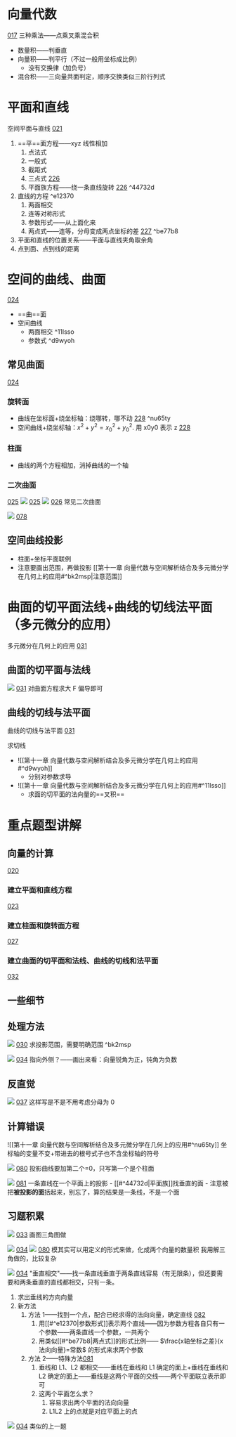 # 向量代数
[017](bookxnotepro://opennote/?nb={eaae9369-1988-4e39-8c00-ce441fc1deb4}&book=fc6371d1fa9480dfd7b2bcaf96ce46da&page=16&x=337&y=35&id=19277&uuid=c86c8e46ac9c4296a785a2555a695a22)
三种乘法——点乘叉乘混合积
- 数量积——判垂直
- 向量积——判平行（不过一般用坐标成比例）
	- 没有交换律（加负号）
- 混合积——三向量共面判定，顺序交换类似三阶行列式

# 平面和直线
空间平面与直线 [021](bookxnotepro://opennote/?nb={eaae9369-1988-4e39-8c00-ce441fc1deb4}&book=fc6371d1fa9480dfd7b2bcaf96ce46da&page=20&x=366&y=30&id=19279&uuid=136eb3c625b8ac9d39293cfb540ddbb1)

1. ==平==面方程——xyz 线性相加
	1. 点法式
	2. 一般式
	3. 截距式
	4. 三点式 [226](bookxnotepro://opennote/?nb={c287edd4-3f25-4bbd-a744-a478182b9e21}&book=326d5a790e5c8d426122928be7ab41a9&page=225&x=259&y=394&id=6&uuid=99dc48b2cabe348be3c11c1f4af8864e)
	5. 平面族方程——绕一条直线旋转 [226](bookxnotepro://opennote/?nb={c287edd4-3f25-4bbd-a744-a478182b9e21}&book=326d5a790e5c8d426122928be7ab41a9&page=225&x=219&y=520&id=9&uuid=4c987a4dceda61bd0427027ab99f17bb) ^44732d
2. 直线的方程 ^e12370
	1. 两面相交
	2. 连等对称形式
	3. 参数形式——从上面化来
	4. 两点式——连等，分母变成两点坐标的差 [227](bookxnotepro://opennote/?nb={c287edd4-3f25-4bbd-a744-a478182b9e21}&book=326d5a790e5c8d426122928be7ab41a9&page=226&x=196&y=163&id=5&uuid=d01a8f0962a0ad49828ae2b12fe7bcf0) ^be77b8
3. 平面和直线的位置关系——平面与直线夹角取余角
4. 点到面、点到线的距离

# 空间的曲线、曲面
[024](bookxnotepro://opennote/?nb={eaae9369-1988-4e39-8c00-ce441fc1deb4}&book=fc6371d1fa9480dfd7b2bcaf96ce46da&page=23&x=353&y=30&id=19283&uuid=16f9c0d7aff7e778e3cd666bd90187dc)

- ==曲==面
- 空间曲线
	- 两面相交 ^11lsso
	- 参数式 ^d9wyoh

## 常见曲面
[024](bookxnotepro://opennote/?nb={eaae9369-1988-4e39-8c00-ce441fc1deb4}&book=fc6371d1fa9480dfd7b2bcaf96ce46da&page=23&x=120&y=332&id=19285&uuid=4cf2cf139fd5074290faaa35f4178252)

### 旋转面
- 曲线在坐标面+绕坐标轴：绕哪转，哪不动 [228](bookxnotepro://opennote/?nb={c287edd4-3f25-4bbd-a744-a478182b9e21}&book=326d5a790e5c8d426122928be7ab41a9&page=227&x=221&y=358&id=7&uuid=b13ec6b4440e1b01cc1024191ca8eb10) ^nu65ty
- 空间曲线+绕坐标轴：$x^2+y^2=x_0^2+y_0^2$. 用 x0y0 表示 z [228](bookxnotepro://opennote/?nb={c287edd4-3f25-4bbd-a744-a478182b9e21}&book=326d5a790e5c8d426122928be7ab41a9&page=227&x=260&y=483&id=8&uuid=99d899624359a5af1c4e794c1e5698d7)

### 柱面
- 曲线的两个方程相加，消掉曲线的一个轴

### 二次曲面
[025](bookxnotepro://opennote/?nb={eaae9369-1988-4e39-8c00-ce441fc1deb4}&book=fc6371d1fa9480dfd7b2bcaf96ce46da&page=24&x=109&y=361&id=19286&uuid=6aedf4453ba631e2737eb6c99de84dc0)
![](Attachment/20221017162756.png)
	[025](bookxnotepro://opennote/?nb={eaae9369-1988-4e39-8c00-ce441fc1deb4}&book=fc6371d1fa9480dfd7b2bcaf96ce46da&page=24&x=456&y=418&id=19288&uuid=34bec5eafa7dd5e1799fc1adca32b202)
![](Attachment/20221017162851.png)
	[026](bookxnotepro://opennote/?nb={eaae9369-1988-4e39-8c00-ce441fc1deb4}&book=fc6371d1fa9480dfd7b2bcaf96ce46da&page=25&x=397&y=248&id=19290&uuid=74b93f5fac1e391186ed926531d22c78)
	常见二次曲面

![](Attachment/20221019161418.png)
	[078](bookxnotepro://opennote/?nb={4b0b849c-f284-459f-9b9c-e14b0ecf8ba2}&book=4db326750425a2eac028b50acbc37456&page=77&x=186&y=447&id=80&uuid=fb6965703e0e7c5bbcc69e199018acf0)
	
## 空间曲线投影
- 柱面+坐标平面联例
- 注意要画出范围，再做投影 [[第十一章 向量代数与空间解析结合及多元微分学在几何上的应用#^bk2msp|注意范围]]

# 曲面的切平面法线+曲线的切线法平面（多元微分的应用）

多元微分在几何上的应用 [031](bookxnotepro://opennote/?nb={eaae9369-1988-4e39-8c00-ce441fc1deb4}&book=fc6371d1fa9480dfd7b2bcaf96ce46da&page=30&x=426&y=36&id=19292&uuid=0ba213c026a77d8b194ac84cda9267e5)

## 曲面的切平面与法线

![](Attachment/20221017164036.png)
	[031](bookxnotepro://opennote/?nb={eaae9369-1988-4e39-8c00-ce441fc1deb4}&book=fc6371d1fa9480dfd7b2bcaf96ce46da&page=30&x=448&y=124&id=19294&uuid=79532138dcac8940ef16aa77bbb97d0a)
	对曲面方程求大 F 偏导即可


## 曲线的切线与法平面

曲线的切线与法平面 [031](bookxnotepro://opennote/?nb={eaae9369-1988-4e39-8c00-ce441fc1deb4}&book=fc6371d1fa9480dfd7b2bcaf96ce46da&page=30&x=180&y=249&id=19295&uuid=eec6ca642e1d9d4f7aee5d347f0cc351)

求切线
- ![[第十一章 向量代数与空间解析结合及多元微分学在几何上的应用#^d9wyoh]]
	- 分别对参数求导
- ![[第十一章 向量代数与空间解析结合及多元微分学在几何上的应用#^11lsso]]
	- 求面的切平面的法向量的==叉积==

# 重点题型讲解

## 向量的计算
[020](bookxnotepro://opennote/?nb={eaae9369-1988-4e39-8c00-ce441fc1deb4}&book=fc6371d1fa9480dfd7b2bcaf96ce46da&page=19&x=200&y=161&id=19282&uuid=c6cf59083eacfb6bda5cfbef1c469e1b)
### 建立平面和直线方程
[023](bookxnotepro://opennote/?nb={eaae9369-1988-4e39-8c00-ce441fc1deb4}&book=fc6371d1fa9480dfd7b2bcaf96ce46da&page=22&x=197&y=148&id=19281&uuid=540c53e9718f51c3e3be43c0d95f2155)
### 建立柱面和旋转面方程
[027](bookxnotepro://opennote/?nb={eaae9369-1988-4e39-8c00-ce441fc1deb4}&book=fc6371d1fa9480dfd7b2bcaf96ce46da&page=26&x=203&y=159&id=19296&uuid=9bc379f79f4447683718a9a2dd57e28b)
### 建立曲面的切平面和法线、曲线的切线和法平面
[032](bookxnotepro://opennote/?nb={eaae9369-1988-4e39-8c00-ce441fc1deb4}&book=fc6371d1fa9480dfd7b2bcaf96ce46da&page=31&x=363&y=159&id=19297&uuid=0697eaf1650de75b7175d557d143e99f)

## 一些细节

## 处理方法

![](Attachment/20221017163101.png)
	[030](bookxnotepro://opennote/?nb={eaae9369-1988-4e39-8c00-ce441fc1deb4}&book=fc6371d1fa9480dfd7b2bcaf96ce46da&page=29&x=464&y=204&id=19291&uuid=d4018cf7cd7a1ae907dab9ef7d246751)
	求投影范围，需要明确范围
	 ^bk2msp

![](Attachment/20221017164913.png)
	[034](bookxnotepro://opennote/?nb={eaae9369-1988-4e39-8c00-ce441fc1deb4}&book=fc6371d1fa9480dfd7b2bcaf96ce46da&page=33&x=363&y=80&id=19298&uuid=9022aece2a26fdc6959f67d988783fcb)
	指向外侧？——画出来看：向量锐角为正，钝角为负数

## 反直觉

![](Attachment/20221017165047.png)
	[037](bookxnotepro://opennote/?nb={eaae9369-1988-4e39-8c00-ce441fc1deb4}&book=fc6371d1fa9480dfd7b2bcaf96ce46da&page=36&x=270&y=441&id=19299&uuid=b451564c3d1398061823800b430edca7)
	这样写是不是不用考虑分母为 0

## 计算错误
![[第十一章 向量代数与空间解析结合及多元微分学在几何上的应用#^nu65ty]] 坐标轴的变量不变+带进去的根号式子也不含坐标轴的符号

![](Attachment/20221019165335.png)
	[080](bookxnotepro://opennote/?nb={4b0b849c-f284-459f-9b9c-e14b0ecf8ba2}&book=4db326750425a2eac028b50acbc37456&page=79&x=247&y=308&id=82&uuid=0d00db076cba65ecfd46d8c23d4bcedd)
	投影曲线要加第二个=0，只写第一个是个柱面

![](Attachment/20221019170707.png)
	[081](bookxnotepro://opennote/?nb={4b0b849c-f284-459f-9b9c-e14b0ecf8ba2}&book=4db326750425a2eac028b50acbc37456&page=80&x=237&y=481&id=90&uuid=35f7925311445cdad63519335dad099b)
	一条直线在一个平面上的投影
	- [[#^44732d|平面族]]找垂直的面
	- 注意被把**被投影的面**括起来，别忘了，算的结果是一条线，不是一个面
	
## 习题积累

![](Attachment/20221019161602.png)
	[033](bookxnotepro://opennote/?nb={4b0b849c-f284-459f-9b9c-e14b0ecf8ba2}&book=4f1972a39d8f1176257957a09d832b75&page=32&x=200&y=408&id=81&uuid=dc69918b635d072723f5e931345e50da)
	画图三角图做

![](Attachment/20221019165654.png)
	[034](bookxnotepro://opennote/?nb={4b0b849c-f284-459f-9b9c-e14b0ecf8ba2}&book=4f1972a39d8f1176257957a09d832b75&page=33&x=257&y=158&id=83&uuid=a033b9438f7eb69cfebfa172c802bf0e)
	![](Attachment/20221019165658.png)
	[080](bookxnotepro://opennote/?nb={4b0b849c-f284-459f-9b9c-e14b0ecf8ba2}&book=4db326750425a2eac028b50acbc37456&page=79&x=236&y=535&id=84&uuid=b204aff934b4df5d549a7a7f80acc439)
	模其实可以用定义的形式来做，化成两个向量的数量积
	我用解三角做的，比较复杂

![](Attachment/20221019190038.png)
	[034](bookxnotepro://opennote/?nb={4b0b849c-f284-459f-9b9c-e14b0ecf8ba2}&book=4f1972a39d8f1176257957a09d832b75&page=33&x=260&y=386&id=78&uuid=83005026bf68682b34c154a2101c8c34)
	"垂直相交"——找一条直线垂直于两条直线容易（有无限条），但还要需要和两条垂直的直线都相交，只有一条。
1. 求出垂线的方向向量
2. 新方法
	1. 方法 1——找到一个点，配合已经求得的法向向量，确定直线 [082](bookxnotepro://opennote/?nb={4b0b849c-f284-459f-9b9c-e14b0ecf8ba2}&book=4db326750425a2eac028b50acbc37456&page=81&x=85&y=122&id=92&uuid=c2595f103b8fc75067e1ca78f72dc1a0)
		1. 用[[#^e12370|参数形式]]表示两个直线——因为参数方程各自只有一个参数——两条直线一个参数，一共两个
		2. 用类似[[#^be77b8|两点式]]的形式比例—— $\frac{x轴坐标之差}{x法向向量}=常数$ 的形式来求两个参数
	2. 方法 2——特殊方法[081](bookxnotepro://opennote/?nb={4b0b849c-f284-459f-9b9c-e14b0ecf8ba2}&book=4db326750425a2eac028b50acbc37456&page=80&x=79&y=593&id=91&uuid=db9113a243a2be7d3554e23218ae1c08)
		1. 垂线和 L1、L2 都相交——垂线在垂线和 L1 确定的面上+垂线在垂线和 L2 确定的面上——垂线是这两个平面的交线——两个平面联立表示即可 
		2. 这两个平面怎么求？
			1. 容易求出两个平面的法向向量
			2. L1L2 上的点就是对应平面上的点

![](Attachment/20221019193625.png)
	[034](bookxnotepro://opennote/?nb={4b0b849c-f284-459f-9b9c-e14b0ecf8ba2}&book=4f1972a39d8f1176257957a09d832b75&page=33&x=237&y=411&id=93&uuid=7413c40786b5f262f43f006ec52cf5f1)
	类似的上一题
